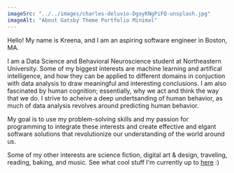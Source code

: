 ```yaml
---
imageSrc: "../../images/charles-deluvio-DgoyKNgPiFQ-unsplash.jpg"
imageAlt: "About Gatsby Theme Portfolio Minimal"
---
```


Hello! My name is Kreena, and I am an aspiring software engineer in Boston, MA. 

I am a Data Science and Behavioral Neuroscience student at Northeastern University. Some of my biggest interests are machine learning and artifical intelligence, and how they can be applied to different domains in conjuction with data analysis to draw meaningful and interesting conclusions. I am also fascinated by human cognition; essentially, why we act and think the way that we do. I strive to acheive a deep undertsanding of human behavior, as much of data analysis revolves around predicting human behavior. 

My goal is to use my problem-solving skills and my passion for programming to integrate these interests and create effective and elgant software solutions that revolutionize our understanding of the world around us.  

Some of my other interests are science fiction, digital art & design, traveling, reading, baking, and music. See what cool stuff I'm currently up to <a href="/now" ><u>here</u></a> :)
